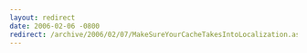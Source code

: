 ```yaml
---
layout: redirect
date: 2006-02-06 -0800
redirect: /archive/2006/02/07/MakeSureYourCacheTakesIntoLocalization.aspx/
---
```

